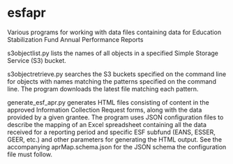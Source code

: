# esfapr
Various programs for working with data files containing data for Education Stabilization Fund Annual Performance Reports

s3objectlist.py lists the names of all objects in a specified Simple Storage Service (S3) bucket.

s3objectretrieve.py searches the S3 buckets specified on the command line for objects with names matching the patterns specified on the command line. The program downloads the latest file matching each pattern.

generate_esf_apr.py generates HTML files consisting of content in the approved Information Collection Request forms, along with the data provided by a given grantee. The program uses JSON configuration files to describe the mapping of an Excel spreadsheet containing all the data received for a reporting period and specific ESF subfund (EANS, ESSER, GEER, etc.) and other parameters for generating the HTML output. See the accompanying aprMap.schema.json for the JSON schema the configuration file must follow.
